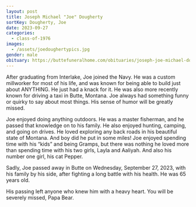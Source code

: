 ```yaml
---
layout: post
title: Joseph Michael "Joe" Dougherty
sortKey: Dougherty, Joe
date: 2023-09-27
categories:
  - class-of-1976
images:
  - /assets/joedoughertypics.jpg
gender: male
obituary: https://buttefuneralhome.com/obituaries/joseph-joe-michael-dougherty-age-65-of-butte/
---
```

After graduating from Interlake, Joe joined the Navy. He was a custom millworker for most of his life, and was known for being able to build just about ANYTHING. He just had a knack for it. He was also more recently known for driving a taxi in Butte, Montana. Joe always had something funny or quirky to say about most things. His sense of humor will be greatly missed.

Joe enjoyed doing anything outdoors. He was a master fisherman, and he passed that knowledge on to his family. He also enjoyed hunting, camping, and going on drives. He loved exploring any back roads in his beautiful state of Montana. And boy did he put in some miles! Joe enjoyed spending time with his “kids” and being Gramps, but there was nothing he loved more than spending time with his two girls, Layla and Aaliyah. And also his number one girl, his cat Pepper.

Sadly, Joe passed away in Butte on Wednesday, September 27, 2023, with his family by his side, after fighting a long battle with his health. He was 65 years old.

His passing left anyone who knew him with a heavy heart. You will be severely missed, Papa Bear.